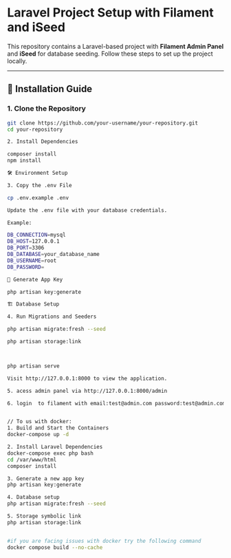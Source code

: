 

# Laravel Project Setup with Filament and iSeed

This repository contains a Laravel-based project with **Filament Admin Panel** and **iSeed** for database seeding. Follow these steps to set up the project locally.

---

## 🚀 Installation Guide

### **1. Clone the Repository**
```bash
git clone https://github.com/your-username/your-repository.git
cd your-repository

2. Install Dependencies

composer install
npm install

🛠️ Environment Setup

3. Copy the .env File

cp .env.example .env

Update the .env file with your database credentials.

Example:

DB_CONNECTION=mysql
DB_HOST=127.0.0.1
DB_PORT=3306
DB_DATABASE=your_database_name
DB_USERNAME=root
DB_PASSWORD=

🔑 Generate App Key

php artisan key:generate

🏗️ Database Setup

4. Run Migrations and Seeders

php artisan migrate:fresh --seed

php artisan storage:link



php artisan serve

Visit http://127.0.0.1:8000 to view the application.

5. acess admin panel via http://127.0.0.1:8000/admin

6. login  to filament with email:test@admin.com password:test@admin.com


// To us with docker:
1. Build and Start the Containers
docker-compose up -d

2. Install Laravel Dependencies
docker-compose exec php bash
cd /var/www/html
composer install

3. Generate a new app key
php artisan key:generate

4. Database setup
php artisan migrate:fresh --seed

5. Storage symbolic link
php artisan storage:link


#if you are facing issues with docker try the following command 
docker compose build --no-cache



